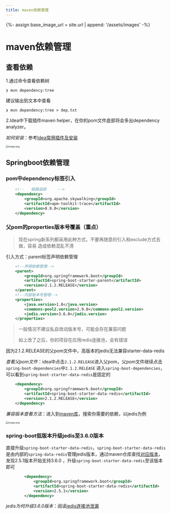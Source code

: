 ```yaml
---
title: maven依赖管理
---
```

{%- assign base_image_url = site.url | append: '/assets/images' -%}


# maven依赖管理

## 查看依赖
1.通过命令查看依赖树

`❯ mvn dependency:tree`

建议输出到文本中查看

`❯ mvn dependency:tree > dep.txt`

2.Idea中下载插件maven helper，在你的pom文件底部将会多出dependency analyzer。

_如何安装_：参考[Idea常用插件及安装][idea-plugin]

<img src="{{ base_image_url }}/maven-helper.png" alt="image.png" style="zoom:50%;margin:0px">

## Springboot依赖管理
### pom中dependency标签引入
```xml
    <!--   链路追踪     -->
    <dependency>
        <groupId>org.apache.skywalking</groupId>
        <artifactId>apm-toolkit-trace</artifactId>
        <version>8.9.0</version>
    </dependency>
```
### 父pom的properties版本号覆盖（重点）
> 现在spring新系列都采用此种方式，不要再随意的引入和exclude方式去做，容易
造成依赖混乱不清
> 
引入方式：parent标签声明依赖管理

```xml
    <!--声明依赖管理-->
    <parent>
        <groupId>org.springframework.boot</groupId>
        <artifactId>spring-boot-starter-parent</artifactId>
        <version>2.1.2.RELEASE</version>
    </parent>
    <!--内部版本号管理-->
    <properties>
        <java.version>1.8</java.version>
        <commons-pool2.version>2.9.0</commons-pool2.version>
        <jedis.version>3.6.0</jedis.version>
    </properties>
```
> 一般情况不建议私自改动版本号，可能会存在兼容问题
> 
>如上改了之后，你的项目在应用redis连接池，会有错误

因为2.1.2.RELEASE的父pom文件中，高版本的jedis无法兼容starter-data-redis

_查看父pom文件_：idea中点击`2.1.2.RELEASE`进入父pom，父pom文件继续点击`spring-boot-dependencies`中`2.1.2.RELEASE`
进入`spring-boot-dependencies`，可以看到`spring-boot-starter-data-redis`是固定的
```xml
    <dependency>
        <groupId>org.springframework.boot</groupId>
        <artifactId>spring-boot-starter-data-redis</artifactId>
        <version>2.1.2.RELEASE</version>
    </dependency>
```
_兼容版本查看方法_：进入到[maven库][maven-repo]，搜索你需要的依赖，以jedis为例

<img src="{{ base_image_url }}/maven-dep.png" alt="image.png" style="zoom:50%;margin:0px">

### spring-boot低版本升级jedis至3.6.0版本
直接升级`spring-boot-starter-data-redis`，`spring-boot-starter-data-redis`
是由内部的`spring-data-redis`管理jedis版本，通过maven仓库查找[对应版本][spring-data-redis]，发现2.5.1版本开始支持3.6.0
，升级`spring-boot-starter-data-redis`至该版本即可
```xml
        <dependency>
            <groupId>org.springframework.boot</groupId>
            <artifactId>spring-boot-starter-data-redis</artifactId>
            <version>2.5.1</version>
        </dependency>
```
_jedis为何升级3.6.0版本_：阅读[jedis连接池泄漏][jedis-pool]

[idea-plugin]: idea-plugin
[maven-repo]: https://mvnrepository.com/
[spring-data-redis]:https://mvnrepository.com/artifact/org.springframework.data/spring-data-redis/2.5.1
[jedis-pool]: ../questions/jedis-pool-qa